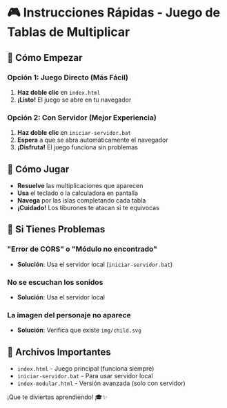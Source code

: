 # 🎮 Instrucciones Rápidas - Juego de Tablas de Multiplicar

## 🚀 Cómo Empezar

### Opción 1: Juego Directo (Más Fácil)
1. **Haz doble clic** en `index.html`
2. **¡Listo!** El juego se abre en tu navegador

### Opción 2: Con Servidor (Mejor Experiencia)
1. **Haz doble clic** en `iniciar-servidor.bat`
2. **Espera** a que se abra automáticamente el navegador
3. **¡Disfruta!** El juego funciona sin problemas

## 🎯 Cómo Jugar
- **Resuelve** las multiplicaciones que aparecen
- **Usa** el teclado o la calculadora en pantalla
- **Navega** por las islas completando cada tabla
- **¡Cuidado!** Los tiburones te atacan si te equivocas

## 🔧 Si Tienes Problemas

### "Error de CORS" o "Módulo no encontrado"
- **Solución**: Usa el servidor local (`iniciar-servidor.bat`)

### No se escuchan los sonidos
- **Solución**: Usa el servidor local

### La imagen del personaje no aparece
- **Solución**: Verifica que existe `img/child.svg`

## 📁 Archivos Importantes
- `index.html` - Juego principal (funciona siempre)
- `iniciar-servidor.bat` - Para usar servidor local
- `index-modular.html` - Versión avanzada (solo con servidor)

¡Que te diviertas aprendiendo! 🎓✨
